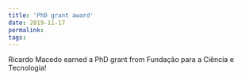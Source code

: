 ```yaml
---
title: 'PhD grant award'
date: 2019-11-17
permalink:
tags:
---
```


Ricardo Macedo earned a PhD grant from Fundação para a Ciência e Tecnologia!